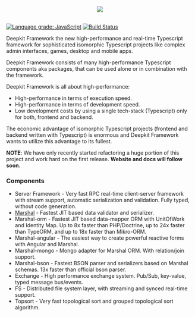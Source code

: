<div align="center">
<img src="https://raw.github.com/deepkit/deepkit-framework/master/media/deepkit-framework-logo.png" />
</div>
<br/>

[![Language grade: JavaScript](https://img.shields.io/lgtm/grade/javascript/g/deepkit/deepkit-framework.svg?logo=lgtm&logoWidth=18)](https://lgtm.com/projects/g/deepkit/deepkit-framework/context:javascript)
[![Build Status](https://travis-ci.com/deepkit/deepkit-framework.svg?branch=master)](https://travis-ci.com/deepkit/deepkit-framework)

Deepkit Framework the new high-performance and real-time Typescript framework for sophisticated isomorphic Typescript
projects like complex admin interfaces, games, desktop and mobile apps.

Deepkit Framework consists of many high-performance Typescript components aka packages,
that can be used alone or in combination with the framework.

Deepkit Framework is all about high-performance:

 - High-performance in terms of execution speed.
 - High-performance in terms of development speed.
 - Low development costs by using a single tech-stack (Typescript) only for both, frontend and backend.
 
The economic advantage of isomorphic Typescript projects (frontend and backend written with Typescript) is enormous
and Deepkit Framework wants to utilize this advantage to its fullest.

**NOTE**: We have only recently started refactoring a huge portion of this project and work hard on the first release. 
**Website and docs will follow soon.**

### Components

- Server Framework - Very fast RPC real-time client-server framework with stream support,
  automatic serialization and validation. Fully typed, without code generation.
- [Marshal](packages/marshal/README.md) - Fastest JIT based data validator and serializer.
- Marshal-orm - Fastest JIT based data-mapper ORM with UnitOfWork and Identity Map. 
  Up to 8x faster than PHP/Doctrine, up to 24x faster than TypeORM, and up to 18x faster than Mikro-ORM.
- Marshal-angular - The easiest way to create powerful reactive forms with Angular and Marshal.
- Marshal-mongo - Mongo adapter for Marshal ORM. With relation/join support.
- Marshal-bson - Fastest BSON parser and serializers based on Marshal schemas. 13x faster than official bson parser.
- Exchange - High performance exchange system. Pub/Sub, key-value, typed message bus/events.
- FS - Distributed file system layer, with streaming and synced real-time support.
- Topsort - Very fast topological sort and grouped topological sort algorithm.